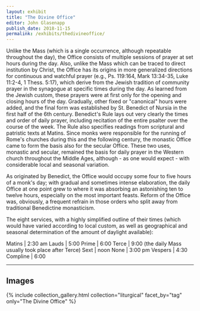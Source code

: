 ```yaml
---
layout: exhibit
title: "The Divine Office"
editor: John Glasenapp
publish_date: 2018-11-15
permalink: /exhibits/thedivineoffice/
---
```


Unlike the Mass (which is a single occurrence, although repeatable throughout the day), the Office consists of multiple sessions of prayer at set hours during the day. Also, unlike the Mass which can be traced to direct institution by Christ, the Office has its origins in more generalized directions for continuous and watchful prayer (e.g., Ps. 119:164, Mark 13:34-35, Luke 11:2-4, 1 Thess. 5:17), which derive from the Jewish tradition of community prayer in the synagogue at specific times during the day. As learned from the Jewish custom, these prayers were at first only for the opening and closing hours of the day. Gradually, other fixed or "canonical" hours were added, and the final form was established by St. Benedict of Nursia in the first half of the 6th century. Benedict's Rule lays out very clearly the times and order of daily prayer, including recitation of the entire psalter over the course of the week. The Rule also specifies readings from scriptural and patristic texts at Matins. Since monks were responsible for the running of Rome's churches during this and the following century, the monastic Office came to form the basis also for the secular Office. These two uses, monastic and secular, remained the basis for daily prayer in the Western church throughout the Middle Ages, although - as one would expect - with considerable local and seasonal variation.

As originated by Benedict, the Office would occupy some four to five hours of a monk's day; with gradual and sometimes intense elaboration, the daily Office at one point grew to where it was absorbing an astonishing ten to twelve hours, especially on the most important feasts. Reform of the Office was, obviously, a frequent refrain in those orders who split away from traditional Benedictine monasticism.

The eight services, with a highly simplified outline of their times (which would have varied according to local custom, as well as geographical and seasonal determination of the amount of daylight available):

Matins | 2:30 am
Lauds | 5:00
Prime | 6:00
Terce | 9:00 (the daily Mass usually took place after Terce)
Sext | noon
None | 3:00 pm
Vespers | 4:30
Compline | 6:00

---

## Images

{% include collection_gallery.html collection="liturgical" facet_by="tag" only="The Divine Office" %}
